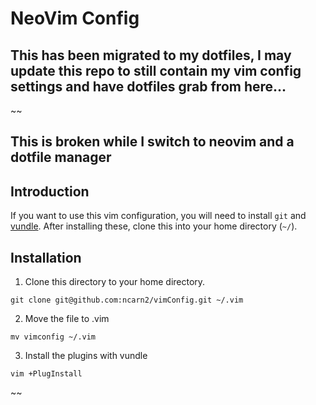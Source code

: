 # NeoVim Config
## This has been migrated to my dotfiles, I may update this repo to still contain my vim config settings and have dotfiles grab from here...
~~
## This is broken while I switch to neovim and a dotfile manager
## Introduction 
If you want to use this vim configuration, you will need to install `git` and [vundle](https://github.com/gmarik/Vundle.vim). After installing these, clone this into your home directory (`~/`).

## Installation

1. Clone this directory to your home directory.
```
git clone git@github.com:ncarn2/vimConfig.git ~/.vim
```
2. Move the file to .vim
```
mv vimconfig ~/.vim
```

3. Install the plugins with vundle
```
vim +PlugInstall 
```
~~
